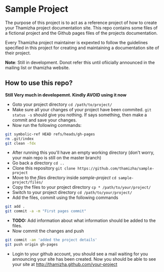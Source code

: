 # Sample Project
The purpose of this project is to act as a reference project of how to create your Thamizha project documentation site. This repo contains some files of a fictional project and the Github pages files of the projects documentation.

Every Thamizha project maintainer is expexted to follow the guidelines specified in this project for creating and maintaining a documentation site of their project.

**Note**: Still in development. Donot refer this until ofiicially announced in the mailing list or thamizha website.

## How to use this repo?

__Still Very much in developemnt. Kindly AVOID using it now__

* Goto your project directory `cd /path/to/project/`
* Make sure all your changes of your project have been commited. `git status -s` should give you nothing. If says something, then make a commit and save your changes.
* Now run the following commands: 
```bash
git symbolic-ref HEAD refs/heads/gh-pages
rm .git/index
git clean -fdx
```
* After running this you'll have an empty working directory (don't worry, your main repo is still on the master branch)
* Go back a directory `cd ..`
* Clone this repository `git clone https://github.com/thamizha/sample-project`
* Move to the *files* directory inside *sample-project* `cd sample-project/files/`
* Copy the files to your project directory `cp * /path/to/your/project/`
* Switch to your project directory `cd /path/to/your/project/`
* Add the files, commit using the following commands
```bash
git add .
git commit -a -m "First pages commit"
```
* __TODO:__ Add information about what information should be added to the files.
* Now commit the changes and push
```bash
git commit -am 'added the project details' 
git push origin gh-pages
```
* Login to your github account, you should see a mail waiting for you announcing your site has been created. Now you should be able to see your site at http://thamizha.github.com/your-project


